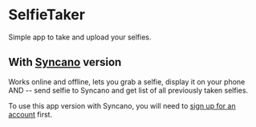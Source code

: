 # SelfieTaker
Simple app to take and upload your selfies.

## With [Syncano](https://www.syncano.io) version
Works online and offline, lets you grab a selfie, display it on your phone AND -- send selfie to Syncano and get list of all previously taken selfies.

To use this app version with Syncano, you will need to [sign up for an account](http://dashboard.syncano.io/#/signup) first.
